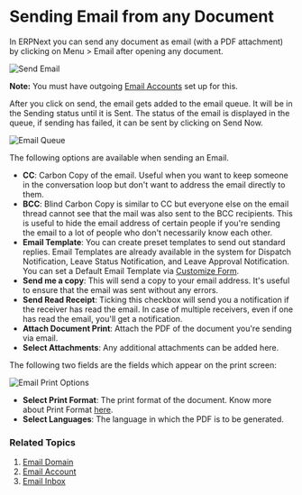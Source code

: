 <!-- add-breadcrumbs -->
# Sending Email from any Document

In ERPNext you can send any document as email (with a PDF attachment) by clicking on Menu > Email after opening any document.

<img class="screenshot" alt="Send Email" src="{{docs_base_url}}/assets/img/setup/email/send-email.gif">

**Note:** You must have outgoing [Email Accounts](/docs/v12/user/manual/en/setting-up/email/email-account) set up for this.

After you click on send, the email gets added to the email queue. It will be in the Sending status until it is Sent. The status of the email is displayed in the queue, if sending has failed, it can be sent by clicking on Send Now.

![Email Queue](/docs/v12/assets/img/setup/email/email-queue.png)

The following options are available when sending an Email.

* **CC**: Carbon Copy of the email. Useful when you want to keep someone in the conversation loop but don't want to address the email directly to them.
* **BCC**: Blind Carbon Copy is similar to CC but everyone else on the email thread cannot see that the mail was also sent to the BCC recipients. This is useful to hide the email address of certain people if you're sending the email to a lot of people who don't necessarily know each other.
* **Email Template**: You can create preset templates to send out standard replies. Email Templates are already available in the system for Dispatch Notification, Leave Status Notification, and Leave Approval Notification. You can set a Default Email Template via [Customize Form](/docs/v12/user/manual/en/customize-erpnext/customize-form).
* **Send me a copy**: This will send a copy to your email address. It's useful to ensure that the email was sent without any errors.
* **Send Read Receipt**: Ticking this checkbox will send you a notification if the receiver has read the email. In case of multiple receivers, even if one has read the email, you'll get a notification.
* **Attach Document Print**: Attach the PDF of the document you're sending via email.
* **Select Attachments**: Any additional attachments can be added here.

The following two fields are the fields which appear on the print screen:

![Email Print Options](/docs/v12/assets/img/setup/email/email-print-options.png)

* **Select Print Format**: The print format of the document. Know more about Print Format [here](/docs/v12/user/manual/en/setting-up/print/print-format).
* **Select Languages**: The language in which the PDF is to be generated.

### Related Topics
1. [Email Domain](/docs/v12/user/manual/en/setting-up/email/email-domain)
1. [Email Account](/docs/v12/user/manual/en/setting-up/email/email-account)
1. [Email Inbox](/docs/v12/user/manual/en/setting-up/email/email-inbox)
